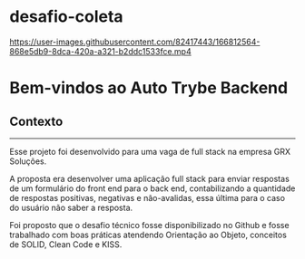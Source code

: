 # desafio-coleta


https://user-images.githubusercontent.com/82417443/166812564-868e5db9-8dca-420a-a321-b2ddc1533fce.mp4

# Bem-vindos ao Auto Trybe Backend

## Contexto

---

Esse projeto foi desenvolvido para uma vaga de full stack na empresa GRX Soluções.

A proposta era desenvolver uma aplicação full stack para enviar respostas de um formulário do front end para o back end, contabilizando a quantidade de respostas positivas, negativas e não-avalidas, essa última para o caso do usuário não saber a resposta. 

Foi proposto que o desafio técnico fosse disponibilizado no Github e fosse trabalhado com boas práticas atendendo Orientação ao Objeto, conceitos de SOLID, Clean Code e KISS.


